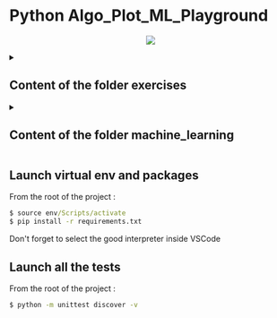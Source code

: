 # Python Algo_Plot_ML_Playground

<p align="center">
  <a href="https://skillicons.dev">
    <img src="https://skillicons.dev/icons?i=python,vscode" />
  </a>
</p>

<details><summary><h2>Content of the folder exercises</h2></summary>

- [ ] `Basic's topic` : Variables, Operators, Loops, String, Numbers, List
- [ ] `Input/Output's topic` : `print()` and `input()`, File I/O
- [ ] `Loop's topic` : If-else statements, loop, and while loop.
- [ ] `Function's topic`: Functions arguments, built-in functions.
- [ ] `String's topic`: String operations and manipulations.
- [ ] `Data structure's topic`: List, Set, Dictionary, and Tuple operations
- [ ] `List's topic`: List operations and manipulations, list functions, list slicing and list comprehension
- [ ] `Dictionary's topic`: Dictionary operations and manipulations, dictionary functions and dictionary comprehension
- [ ] `Tuple's topic`: Tuple creation, operations, unpacking of a tuple
- [ ] `Set's topic`: Set operations, manipulations, and set functions
- [ ] `OOP's topic`: Object, Classes, Inheritance
- [ ] `Date and Time's topic`: Date, time, DateTime, Calendar.
- [ ] `JSON's topic`: JSON creation, manipulation, Encoding, Decoding, and parsing
- [ ] `Numpy's topic`: Array manipulations, numeric ranges, Slicing, indexing, Searching, Sorting, and splitting
- [ ] `Pandas' topic`:  Data-frame, Data selection, group-by, Series, sorting, searching, and statistics
- [ ] `Matplotlib's topic`: Line plot, Style properties, multi-line plot, scatter plot, bar chart, histogram, Pie chart, Subplot, stack plot
- [ ] `Random data generation's topic`: random module, secrets module, UUID module

</details>

<details><summary><h2>Content of the folder machine_learning</h2></summary>

- [ ] `Exploration's topic` : Data manipulation to understand the dataset
- [ ] `Visualization's topic` : Data manipulation to generate trend graphs and a PCA
- [ ] `kNN's topic` : Various manipulations of test and training datasets to work with the kNN model
- [ ] `Logistic regression's topic`: Data manipulation for logistic regression

</details>

## Launch virtual env and packages

From the root of the project : 

```cmd
$ source env/Scripts/activate
$ pip install -r requirements.txt
```

Don't forget to select the good interpreter inside VSCode

## Launch all the tests

From the root of the project : 

```cmd
$ python -m unittest discover -v
```
